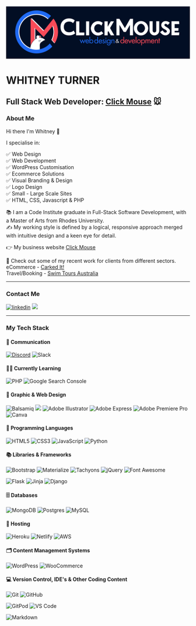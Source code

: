 ![](clickmouselogo.png)

# WHITNEY TURNER
## Full Stack Web Developer: [Click Mouse](https://clickmouse.com.au/) :mouse:

### About Me

Hi there I'm Whitney 👋

I specialise in: 

:white_check_mark: Web Design\
:white_check_mark: Web Development\
:white_check_mark: WordPress Customisation\
:white_check_mark: Ecommerce Solutions\
:white_check_mark: Visual Branding & Design\
:white_check_mark: Logo Design\
:white_check_mark: Small - Large Scale Sites\
:white_check_mark: HTML, CSS, Javascript & PHP

:books: I am a Code Institute graduate in Full-Stack Software Development, with a Master of Arts from Rhodes University.\
:writing_hand: My working style is defined by a logical, responsive approach merged with intuitive design and a keen eye for detail.

:point_right: My business website [Click Mouse](https://clickmouse.com.au/)

:eyes: Check out some of my recent work for clients from different sectors.\
          eCommerce - [Carked It!](https://www.carkedit.com/)\
          Travel/Booking - [Swim Tours Australia](https://swimtoursaustralia.com.au/)
- - -

### Contact Me

[<img src='https://img.shields.io/badge/LinkedIn-0077B5?style=for-the-badge&logo=linkedin&logoColor=white' alt='linkedin'>](https://linkedin.com/in/whitwebdev/)
[<img src='https://img.shields.io/badge/UpWork-6FDA44?style=for-the-badge&logo=Upwork&logoColor=white'>](https://www.upwork.com/freelancers/~01435a2b26dffa2c77)

- - -

### My Tech Stack

#### :speech_balloon: Communication

[<img src="https://img.shields.io/badge/Discord-5865F2?style=for-the-badge&logo=discord&logoColor=white" alt="Discord">](https://discordapp.com/users/Whit#7282)
![Slack](https://img.shields.io/badge/Slack-4A154B?style=for-the-badge&logo=Slack&logoColor=white)

#### :technologist: Currently Learning

![PHP](https://img.shields.io/badge/php-%23777BB4.svg?style=for-the-badge&logo=php&logoColor=white)
![Google Search Console](https://img.shields.io/badge/Google%20Search%20Console-458CF5?style=for-the-badge&logo=Google%20Search%20Console&logoColor=white)


#### 🎨 Graphic & Web Design

![Balsamiq](https://img.shields.io/badge/Balsamiq%20Wireframes-CC0000.svg?&style=for-the-badge&logo=Balsamiq&logoColor=FFFFFF)
[<img src="https://img.shields.io/badge/figma-F24E1E.svg?style=for-the-badge&logo=figma&logoColor=white">](https://www.figma.com/@Whit_01)
![Adobe Illustrator](https://img.shields.io/badge/adobe%20illustrator-%23FF9A00.svg?style=for-the-badge&logo=adobe%20illustrator&logoColor=white)
![Adobe Express](https://img.shields.io/badge/adobe%20express-DA1F26.svg?style=for-the-badge&logo=adobe%20creative%20cloud&logoColor=white)
![Adobe Premiere Pro](https://img.shields.io/badge/Adobe%20Premiere%20Pro-9999FF.svg?style=for-the-badge&logo=Adobe%20Premiere%20Pro&logoColor=white)
![Canva](https://img.shields.io/badge/Canva-%2300C4CC.svg?style=for-the-badge&logo=Canva&logoColor=white)


#### :link: Programming Languages

![HTML5](https://img.shields.io/badge/HTML5-E34F26?style=for-the-badge&logo=html5&logoColor=white)
![CSS3](https://img.shields.io/badge/CSS3-1572B6?style=for-the-badge&logo=css3&logoColor=white)
![JavaScript](https://img.shields.io/badge/JavaScript-323330?style=for-the-badge&logo=javascript&logoColor=F7DF1E)
![Python](https://img.shields.io/badge/python-3670A0?style=for-the-badge&logo=python&logoColor=ffdd54)


#### 📚 Libraries & Frameworks

![Bootstrap](https://img.shields.io/badge/Bootstrap-563D7C?style=for-the-badge&logo=bootstrap&logoColor=white)
![Materialize](https://img.shields.io/badge/Materialize%20-%23EE6E73.svg?&style=for-the-badge&logo=Materialize&logoColor=FFFFFF)
![Tachyons](https://img.shields.io/badge/Tachyons-%23339AF0?style=for-the-badge&logo=#DA1F26&logoColor=white)
![jQuery](https://img.shields.io/badge/jQuery-0769AD?style=for-the-badge&logo=jquery&logoColor=white)
![Font Awesome](https://img.shields.io/badge/Font%20Awesome%20-%23339AF0.svg?&style=for-the-badge&logo=Font%20Awesome&logoColor=FFFFFF)

![Flask](https://img.shields.io/badge/flask-%23000.svg?style=for-the-badge&logo=flask&logoColor=white)
![Jinja](https://img.shields.io/badge/Jinja%20-%23000000.svg?&style=for-the-badge&logo=Jinja&logoColor=B41717)
![Django](https://img.shields.io/badge/django-%23092E20.svg?style=for-the-badge&logo=django&logoColor=white)


#### :file_cabinet: Databases

![MongoDB](https://img.shields.io/badge/MongoDB-%234ea94b.svg?style=for-the-badge&logo=mongodb&logoColor=white) 
![Postgres](https://img.shields.io/badge/postgres-%23316192.svg?style=for-the-badge&logo=postgresql&logoColor=white)
![MySQL](https://img.shields.io/badge/mysql-%2300f.svg?style=for-the-badge&logo=mysql&logoColor=white)


#### 🏡 Hosting

![Heroku](https://img.shields.io/badge/heroku-%23430098.svg?style=for-the-badge&logo=heroku&logoColor=white)
![Netlify](https://img.shields.io/badge/netlify-%23000000.svg?style=for-the-badge&logo=netlify&logoColor=#00C7B7)
![AWS](https://img.shields.io/badge/AWS-%23FF9900.svg?style=for-the-badge&logo=amazon-aws&logoColor=white)


#### :card_index_dividers: Content Management Systems

![WordPress](https://img.shields.io/badge/WordPress-%23117AC9.svg?style=for-the-badge&logo=WordPress&logoColor=white)
![WooCommerce](https://img.shields.io/badge/WooCommerce-96588A.svg?style=for-the-badge&logo=WooCommerce&logoColor=white)

#### 💻 Version Control, IDE's & Other Coding Content 

![Git](https://img.shields.io/badge/GIT-E44C30?style=for-the-badge&logo=git&logoColor=white)
![GitHub](https://img.shields.io/badge/GitHub-100000?style=for-the-badge&logo=github&logoColor=white)

![GitPod](https://img.shields.io/badge/Gitpod-000000?style=for-the-badge&logo=gitpod&logoColor=#FFAE33)
![VS Code](https://img.shields.io/badge/Visual_Studio_Code-0078D4?style=for-the-badge&logo=visual%20studio%20code&logoColor=white)

![Markdown](https://img.shields.io/badge/markdown-%23000000.svg?style=for-the-badge&logo=markdown&logoColor=white)

